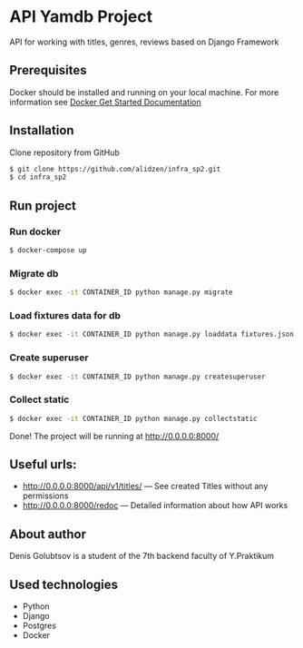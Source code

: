# API Yamdb Project

API for working with titles, genres, reviews based on Django Framework

## Prerequisites

Docker should be installed and running on your local machine. For more information
see [Docker Get Started Documentation](https://www.docker.com/get-started)

## Installation

Clone repository from GitHub

```sh
$ git clone https://github.com/alidzen/infra_sp2.git
$ cd infra_sp2
```

## Run project

### Run docker

```sh
$ docker-compose up
```

### Migrate db

```sh
$ docker exec -it CONTAINER_ID python manage.py migrate
```

### Load fixtures data for db

```sh
$ docker exec -it CONTAINER_ID python manage.py loaddata fixtures.json 
```

### Create superuser

```sh
$ docker exec -it CONTAINER_ID python manage.py createsuperuser
```

### Collect static

```sh
$ docker exec -it CONTAINER_ID python manage.py collectstatic
```

Done! The project will be running at http://0.0.0.0:8000/

## Useful urls:

- http://0.0.0.0:8000/api/v1/titles/ — See created Titles without any permissions
- http://0.0.0.0:8000/redoc — Detailed information about how API works

## About author

Denis Golubtsov is a student of the 7th backend faculty of Y.Praktikum

## Used technologies

- Python
- Django
- Postgres
- Docker
